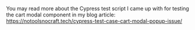 You may read more about the Cypress test script I came up with for testing the cart modal component in my blog article: https://notoolsnocraft.tech/cypress-test-case-cart-modal-popup-issue/
